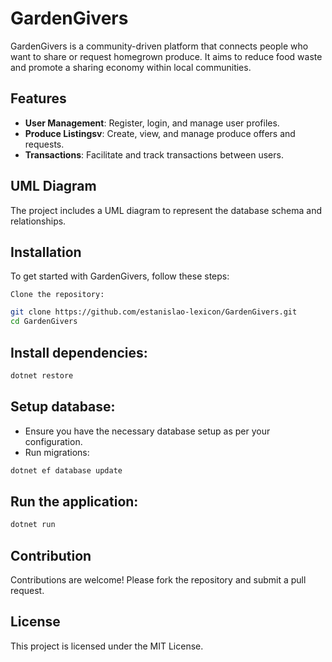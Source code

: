 # GardenGivers


GardenGivers is a community-driven platform that connects people who want to share or request homegrown produce. It aims to reduce food waste and promote a sharing economy within local communities.

## Features

- **User Management**: Register, login, and manage user profiles.
- **Produce Listingsv**: Create, view, and manage produce offers and requests.
- **Transactions**: Facilitate and track transactions between users.

## UML Diagram

The project includes a UML diagram to represent the database schema and relationships.


## Installation

To get started with GardenGivers, follow these steps:

    Clone the repository:
```bash
git clone https://github.com/estanislao-lexicon/GardenGivers.git
cd GardenGivers
```

## Install dependencies:

```csharp
dotnet restore
```

## Setup database:

- Ensure you have the necessary database setup as per your configuration.
- Run migrations:

```csharp
dotnet ef database update
```

## Run the application:

```csharp
dotnet run
```

## Contribution

Contributions are welcome! Please fork the repository and submit a pull request.

## License

This project is licensed under the MIT License.